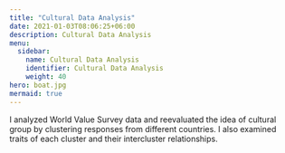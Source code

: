 ```yaml
---
title: "Cultural Data Analysis"
date: 2021-01-03T08:06:25+06:00
description: Cultural Data Analysis
menu:
  sidebar:
    name: Cultural Data Analysis
    identifier: Cultural Data Analysis
    weight: 40
hero: boat.jpg
mermaid: true
---
```


I analyzed World Value Survey data and reevaluated the idea of cultural group by clustering responses from different countries. I also examined traits of each cluster and their intercluster relationships. 